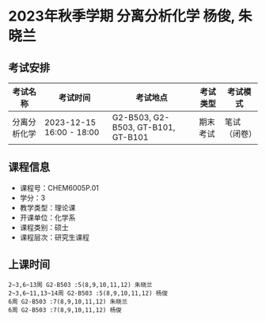 # 2023年秋季学期 分离分析化学 杨俊, 朱晓兰




## 考试安排

| 考试名称 | 考试时间 | 考试地点 | 考试类型 | 考试模式 |
| -------- | -------- | -------- | -------- | -------- |
| 分离分析化学 | 2023-12-15 16:00 - 18:00 | G2-B503, G2-B503, GT-B101, GT-B101 | 期末考试 | 笔试（闭卷） |





## 课程信息

- 课程号：CHEM6005P.01
- 学分：3
- 教学类型：理论课
- 开课单位：化学系
- 课程类别：硕士
- 课程层次：研究生课程

## 上课时间

```
2~3,6~13周 G2-B503 :5(8,9,10,11,12) 朱晓兰
2~3,6~11,13~14周 G2-B503 :5(8,9,10,11,12) 杨俊
6周 G2-B503 :7(8,9,10,11,12) 朱晓兰
6周 G2-B503 :7(8,9,10,11,12) 杨俊
```

